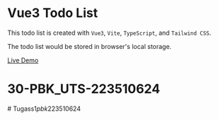 # Vue3 Todo List

This todo list is created with `Vue3`, `Vite`, `TypeScript`, and `Tailwind CSS`.

The todo list would be stored in browser\'s local storage.

[Live Demo](https://vue3-todolist-eyvindove.vercel.app/)
# 30-PBK_UTS-223510624
#   T u g a s s 1 _ p b k _ 2 2 3 5 1 0 6 2 4  
 